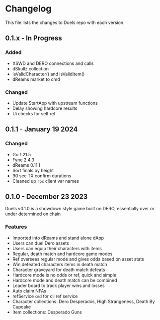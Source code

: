 # Changelog

This file lists the changes to Duels repo with each version.

## 0.1.x - In Progress

### Added

* XSWD and DERO connections and calls
* dSkullz collection
* isValidCharacter() and isValidItem()
* dReams market to cmd

### Changed

* Update StartApp with upstream functions
* Delay showing hardcore results
* Ui checks for self ref


## 0.1.1 - January 19 2024

### Changed

* Go 1.21.5
* Fyne 2.4.3
* dReams 0.11.1
* Sort finals by height
* 90 sec TX confirm durations
* Cleaned up `rpc` client var names


## 0.1.0 - December 23 2023

Duels v0.1.0 is a showdown style game built on DERO, essentially over or under determined on chain

### Features

* Imported into dReams and stand alone dApp
* Users can duel Dero assets  
* Users can equip their characters with items
* Regular, death match and hardcore game modes
* Ref oversees regular mode and gives odds based on asset stats
* Win defeated characters items in death match 
* Character graveyard for death match defeats
* Hardcore mode is no odds or ref, quick and simple
* Hardcore mode and death match can be combined
* Leader board to track player wins and losses
* Auto claim NFAs
* refService `cmd` for cli ref service
* Character collections: Dero Desperados, High Strangeness, Death By Cupcake
* Item collections: Desperado Guns

